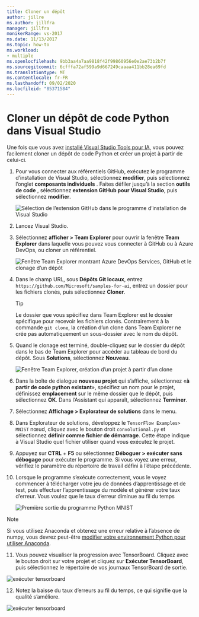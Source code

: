 ```yaml
---
title: Cloner un dépôt
author: jillre
ms.author: jillfra
manager: jillfra
monikerRange: vs-2017
ms.date: 11/13/2017
ms.topic: how-to
ms.workload:
- multiple
ms.openlocfilehash: 9bb3aa4a7aa9818f42f99860956e0e2ae73b2b7f
ms.sourcegitcommit: 6cfffa72af599a9d667249caaaa411bb28ea69fd
ms.translationtype: MT
ms.contentlocale: fr-FR
ms.lasthandoff: 09/02/2020
ms.locfileid: "85371584"
---
```

# <a name="clone-a-repository-of-python-code-in-visual-studio"></a>Cloner un dépôt de code Python dans Visual Studio

Une fois que vous avez [installé Visual Studio Tools pour IA](installation.md), vous pouvez facilement cloner un dépôt de code Python et créer un projet à partir de celui-ci.

1. Pour vous connecter aux référentiels GitHub, exécutez le programme d’installation de Visual Studio, sélectionnez **modifier**, puis sélectionnez l’onglet **composants individuels** . Faites défiler jusqu’à la section **outils de code** , sélectionnez **extension GitHub pour Visual Studio**, puis sélectionnez **modifier**.

    ![Sélection de l’extension GitHub dans le programme d’installation de Visual Studio](media/create-project-repo/installation-github-extension.png)

2. Lancez Visual Studio.

3. Sélectionnez **afficher > Team Explorer** pour ouvrir la fenêtre **Team Explorer** dans laquelle vous pouvez vous connecter à GitHub ou à Azure DevOps, ou cloner un référentiel.

    ![Fenêtre Team Explorer montrant Azure DevOps Services, GitHub et le clonage d’un dépôt](media/create-project-repo/team-explorer-devops.png)

4. Dans le champ URL, sous **Dépôts Git locaux**, entrez `https://github.com/Microsoft/samples-for-ai`, entrez un dossier pour les fichiers clonés, puis sélectionnez **Cloner**.

    > [!Tip]
    > Le dossier que vous spécifiez dans Team Explorer est le dossier spécifique pour recevoir les fichiers clonés. Contrairement à la commande `git clone`, la création d’un clone dans Team Explorer ne crée pas automatiquement un sous-dossier avec le nom du dépôt.

5. Quand le clonage est terminé, double-cliquez sur le dossier du dépôt dans le bas de Team Explorer pour accéder au tableau de bord du dépôt. Sous **Solutions**, sélectionnez **Nouveau**.

    ![Fenêtre Team Explorer, création d’un projet à partir d’un clone](media/create-project-repo/team-explorer-new-project.png)

6. Dans la boîte de dialogue **nouveau projet** qui s’affiche, sélectionnez «**à partir de code python existant**», spécifiez un nom pour le projet, définissez **emplacement** sur le même dossier que le dépôt, puis sélectionnez **OK**. Dans l’Assistant qui apparaît, sélectionnez **Terminer**.

7. Sélectionnez **Affichage > Explorateur de solutions** dans le menu.

8. Dans Explorateur de solutions, développez le `TensorFlow Examples> MNIST` nœud, cliquez avec le bouton droit `convolutional.py` et sélectionnez **définir comme fichier de démarrage**. Cette étape indique à Visual Studio quel fichier utiliser quand vous exécutez le projet.

9. Appuyez sur **CTRL** + **F5** ou sélectionnez **Déboguer > exécuter sans débogage** pour exécuter le programme. Si vous voyez une erreur, vérifiez le paramètre du répertoire de travail défini à l’étape précédente.

10. Lorsque le programme s’exécute correctement, vous le voyez commencer à télécharger votre jeu de données d’apprentissage et de test, puis effectuer l’apprentissage du modèle et générer votre taux d’erreur. Vous voulez que le taux d’erreur diminue au fil du temps

    ![Première sortie du programme Python MNIST](media/create-project-repo/tensorflow-mnist-running.png)

   > [!NOTE]
   > Si vous utilisez Anaconda et obtenez une erreur relative à l’absence de numpy, vous devrez peut-être [modifier votre environnement Python pour utiliser Anaconda](../python/selecting-a-python-environment-for-a-project.md).

11. Vous pouvez visualiser la progression avec TensorBoard. Cliquez avec le bouton droit sur votre projet et cliquez sur **Exécuter TensorBoard**, puis sélectionnez le répertoire de vos journaux TensorBoard de sortie.

   ![exécuter tensorboard](media/create-project-repo/run-tensorboard.png)

12. Notez la baisse du taux d’erreurs au fil du temps, ce qui signifie que la qualité s’améliore.

   ![exécuter tensorboard](media/create-project-repo/tensorboard.png)
